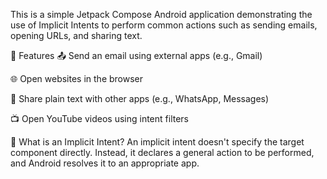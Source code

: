This is a simple Jetpack Compose Android application demonstrating the use of Implicit Intents 
to perform common actions such as sending emails, opening URLs, and sharing text.

🚀 Features
📤 Send an email using external apps (e.g., Gmail)

🌐 Open websites in the browser

📲 Share plain text with other apps (e.g., WhatsApp, Messages)

📺 Open YouTube videos using intent filters

📌 What is an Implicit Intent?
An implicit intent doesn't specify the target component directly.
Instead, it declares a general action to be performed, and Android resolves it to an appropriate app.
